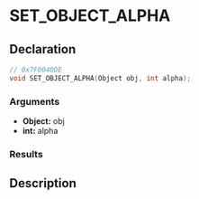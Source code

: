 # SET_OBJECT_ALPHA

## Declaration
```cpp
// 0x7F0040DE
void SET_OBJECT_ALPHA(Object obj, int alpha);
```

### Arguments
- **Object:** obj
- **int:** alpha

### Results

## Description
